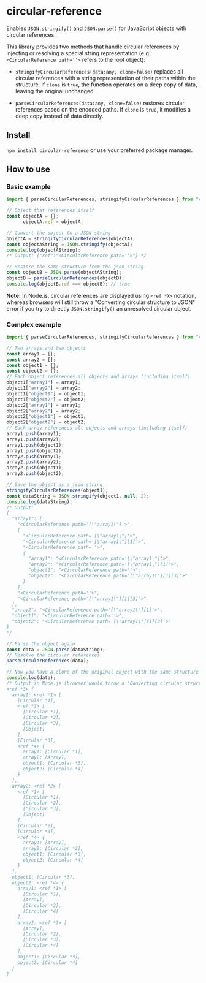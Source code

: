 # circular-reference

Enables `JSON.stringify()` and `JSON.parse()` for JavaScript objects with circular references.

This library provides two methods that handle circular references by injecting or resolving a special string representation (e.g., `<CircularReference path=''>` refers to the root object):

- `stringifyCircularReferences(data:any, clone=false)` replaces all circular references with a string representation of their paths within the structure. If `clone` is `true`, the function operates on a deep copy of data, leaving the original unchanged.

- `parseCircularReferences(data:any, clone=false)` restores circular references based on the encoded paths. If `clone` is `true`, it modifies a deep copy instead of data directly.


## Install

`npm install circular-reference` or use your preferred package manager.

## How to use

### Basic example

```js
import { parseCircularReferences, stringifyCircularReferences } from "circular-reference";

// Object that references itself
const objectA = {};
      objectA.ref = objectA;

// Convert the object to a JSON string
objectA = stringifyCircularReferences(objectA);
const objectAString = JSON.stringify(objectA);
console.log(objectAString);
/* Output: {"ref":"<CircularReference path=''>"} */

// Restore the same structure from the json string
const objectB = JSON.parse(objectAString);
objectB = parseCircularReferences(objectB);
console.log(objectB.ref === objectB); // true
```
**Note:** In Node.js, circular references are displayed using `<ref *X>` notation, whereas browsers will still throw a "Converting circular structure to JSON" error if you try to directly `JSON.stringify()` an unresolved circular object.

### Complex example

```js
import { parseCircularReferences, stringifyCircularReferences } from "circular-reference";

// Two arrays and two objects
const array1 = [];
const array2 = [];
const object1 = {};
const object2 = {};
// Each object references all objects and arrays (including itself)
object1["array1"] = array1;
object1["array2"] = array2;
object1["object1"] = object1;
object1["object2"] = object2;
object2["array1"] = array1;
object2["array2"] = array2;
object2["object1"] = object1;
object2["object2"] = object2;
// Each array references all objects and arrays (including itself)
array1.push(array1);
array1.push(array2);
array1.push(object1);
array1.push(object2);
array2.push(array1);
array2.push(array2);
array2.push(object1);
array2.push(object2);

// Save the object as a json string
stringifyCircularReferences(object1);
const dataString = JSON.stringify(object1, null, 2);
console.log(dataString);
/* Output:
{
  "array1": [
    "<CircularReference path='[\"array1\"]'>",
    [
      "<CircularReference path='[\"array1\"]'>",
      "<CircularReference path='[\"array1\"][1]'>",
      "<CircularReference path=''>",
      {
        "array1": "<CircularReference path='[\"array1\"]'>",
        "array2": "<CircularReference path='[\"array1\"][1]'>",
        "object1": "<CircularReference path=''>",
        "object2": "<CircularReference path='[\"array1\"][1][3]'>"
      }
    ],
    "<CircularReference path=''>",
    "<CircularReference path='[\"array1\"][1][3]'>"
  ],
  "array2": "<CircularReference path='[\"array1\"][1]'>",
  "object1": "<CircularReference path=''>",
  "object2": "<CircularReference path='[\"array1\"][1][3]'>"
}
*/

// Parse the object again
const data = JSON.parse(dataString);
// Resolve the circular references
parseCircularReferences(data);

// Now you have a clone of the original object with the same structure and values
console.log(data);
/* Output in Node.js (browser would throw a "Converting circular structure to JSON" error): 
<ref *3> {
  array1: <ref *1> [
    [Circular *1],
    <ref *2> [
      [Circular *1],
      [Circular *2],
      [Circular *3],
      [Object]
    ],
    [Circular *3],
    <ref *4> {
      array1: [Circular *1],
      array2: [Array],
      object1: [Circular *3],
      object2: [Circular *4]
    }
  ],
  array2: <ref *2> [
    <ref *1> [
      [Circular *1],
      [Circular *2],
      [Circular *3],
      [Object]
    ],
    [Circular *2],
    [Circular *3],
    <ref *4> {
      array1: [Array],
      array2: [Circular *2],
      object1: [Circular *3],
      object2: [Circular *4]
    }
  ],
  object1: [Circular *3],
  object2: <ref *4> {
    array1: <ref *1> [
      [Circular *1],
      [Array],
      [Circular *3],
      [Circular *4]
    ],
    array2: <ref *2> [
      [Array],
      [Circular *2],
      [Circular *3],
      [Circular *4]
    ],
    object1: [Circular *3],
    object2: [Circular *4]
  }
}
```

